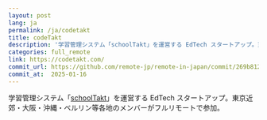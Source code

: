 ```yaml
---
layout: post
lang: ja
permalink: /ja/codetakt
title: codeTakt
description: '学習管理システム「schoolTakt」を運営する EdTech スタートアップ。東京近郊・大阪・沖縄・ベルリン等各地のメンバーがフルリモートで参加。'
categories: full_remote
link: https://codetakt.com/
commit_url: https://github.com/remote-jp/remote-in-japan/commit/269b8121aa196f71e3b6ae053662484bf0056892
commit_at:  2025-01-16
---
```


<p>学習管理システム「<a href="https://schooltakt.com/">schoolTakt</a>」を運営する EdTech スタートアップ。東京近郊・大阪・沖縄・ベルリン等各地のメンバーがフルリモートで参加。</p>
